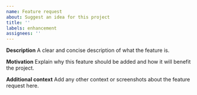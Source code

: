 ```yaml
---
name: Feature request
about: Suggest an idea for this project
title: ''
labels: enhancement
assignees: ''
---
```


**Description**
A clear and concise description of what the feature is.

**Motivation**
Explain why this feature should be added and how it will benefit the project.

**Additional context**
Add any other context or screenshots about the feature request here.
